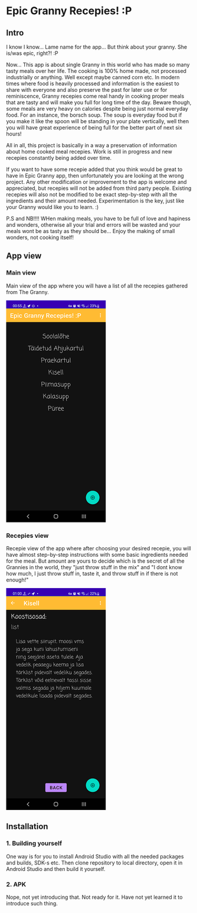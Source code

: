 # Epic Granny Recepies! :P

## Intro
I know I know... Lame name for the app... But think about your granny. She is/was epic, right?! :P

Now... This app is about single Granny in this world who has made so many tasty meals over her life.
The cooking is 100% home made, not processed industrially or anything. Well except maybe canned corn etc.
In modern times where food is heavily processed and information is the easiest to share with everyone
and also preserve the past for later use or for reminiscence, Granny recepies come real handy in cooking
proper meals that are tasty and will make you full for long time of the day. Beware though, some meals
are very heavy on calories despite being just normal everyday food. For an instance, the borsch soup.
The soup is everyday food but if you make it like the spoon will be standing in your plate vertically,
well then you will have great experience of being full for the better part of next six hours!

All in all, this project is basically in a way a preservation of information about home cooked meal
recepies. Work is still in progress and new recepies constantly being added over time.

If you want to have some recepie added that you think would be great to have in Epic Granny app, then
unfortunately you are looking at the wrong project. Any other modification or improvement to the app is
welcome and appreciated, but recepies will not be added from third party people.
Existing recepies will also not be modified to be exact step-by-step with all the ingredients and
their amount needed. Experimentation is the key, just like your Granny would like you to learn. :)

P.S and NB!!!! WHen making meals, you have to be full of love and hapiness and wonders, otherwise
all your trial and errors will be wasted and your meals wont be as tasty as they should be...
Enjoy the making of small wonders, not cooking itself!

## App view
### **Main view**
Main view of the app where you will have a list of all the recepies gathered from The Granny.

![GrannyRecepies](readme/app_view.png)


### **Recepies view**
Recepie view of the app where after choosing your desired recepie, you will have almost step-by-step
instructions with some basic ingredients needed for the meal. But amount are yours to decide which is
the secret of all the Grannies in the world, they "just throw stuff in the mix" and "I dont know
how much, I just throw stuff in, taste it, and throw stuff in if there is not enough!"

![GrannyRecepies](readme/recepie_view.png)


## Installation

### 1. Building yourself
One way is for you to install Android Studio with all the needed packages and builds, SDK-s etc.
Then clone repository to local directory, open it in Android Studio and then build it yourself.

### 2. APK
Nope, not yet introducing that. Not ready for it. Have not yet learned it to introduce such thing.

